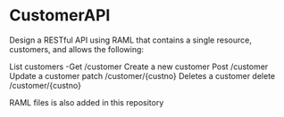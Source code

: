 # CustomerAPI

Design a RESTful API using RAML that contains a single resource, customers, and allows the following:
 
List customers    -Get /customer
Create a new customer Post /customer
Update a customer     patch /customer/{custno}
Deletes a customer    delete /customer/{custno}



RAML files is also added in this repository

 
